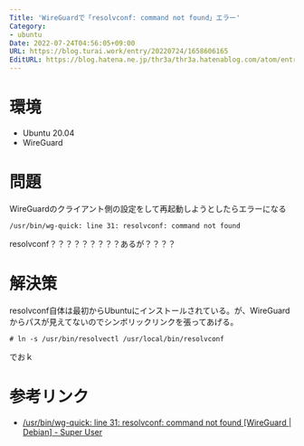 ```yaml
---
Title: 'WireGuardで「resolvconf: command not found」エラー'
Category:
- ubuntu
Date: 2022-07-24T04:56:05+09:00
URL: https://blog.turai.work/entry/20220724/1658606165
EditURL: https://blog.hatena.ne.jp/thr3a/thr3a.hatenablog.com/atom/entry/4207112889902020240
---
```


# 環境

- Ubuntu 20.04
- WireGuard

# 問題

WireGuardのクライアント側の設定をして再起動しようとしたらエラーになる

```
/usr/bin/wg-quick: line 31: resolvconf: command not found
```

resolvconf？？？？？？？？？あるが？？？？

# 解決策

resolvconf自体は最初からUbuntuにインストールされている。が、WireGuardからパスが見えてないのでシンボリックリンクを張ってあげる。

```
# ln -s /usr/bin/resolvectl /usr/local/bin/resolvconf
```

でおｋ

# 参考リンク

- [/usr/bin/wg-quick: line 31: resolvconf: command not found [WireGuard | Debian] - Super User](https://superuser.com/questions/1500691/usr-bin-wg-quick-line-31-resolvconf-command-not-found-wireguard-debian)
